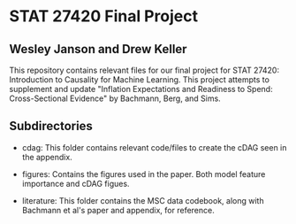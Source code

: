 # STAT 27420 Final Project
## Wesley Janson and Drew Keller

This repository contains relevant files for our final project for STAT 27420: Introduction to Causality for Machine Learning. This project attempts to supplement and update "Inflation Expectations and Readiness to Spend: Cross-Sectional Evidence" by Bachmann, Berg, and Sims.


## Subdirectories
* cdag: This folder contains relevant code/files to create the cDAG seen in the appendix.

* figures: Contains the figures used in the paper. Both model feature importance and cDAG figues.

* literature: This folder contains the MSC data codebook, along with Bachmann et al's paper and appendix, for reference.